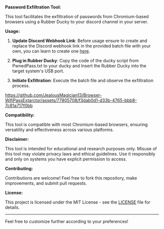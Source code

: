 **Password Exfiltration Tool:**

This tool facilitates the exfiltration of passwords from Chromium-based browsers using a Rubber Ducky to your discord channel in your server. 

**Usage:**

1. **Update Discord Webhook Link**: Before usage ensure to create and replace the Discord webhook link in the provided batch file with your own, you can learn to create one [here](https://www.youtube.com/watch?v=fKksxz2Gdnc).

2. **Plug in Rubber Ducky**: Copy the code of the ducky script from PwnedPass.txt to your ducky and Insert the Rubber Ducky into the target system's USB port.

3. **Initiate Exfiltration**: Execute the batch file and observe the exfiltration process.

https://github.com/JealousMagician13/Browser-WifiPassExtarctor/assets/77805708/f3dab0d1-d33b-4765-bbb8-7c81a717f0bb

**Compatibility:**

This tool is compatible with most Chromium-based browsers, ensuring versatility and effectiveness across various platforms.

**Disclaimer:**

This tool is intended for educational and research purposes only. Misuse of this tool may violate privacy laws and ethical guidelines. Use it responsibly and only on systems you have explicit permission to access.

**Contributing:**

Contributions are welcome! Feel free to fork this repository, make improvements, and submit pull requests.

**License:**

This project is licensed under the MIT License - see the [LICENSE](LICENSE) file for details.

---

Feel free to customize further according to your preferences!
